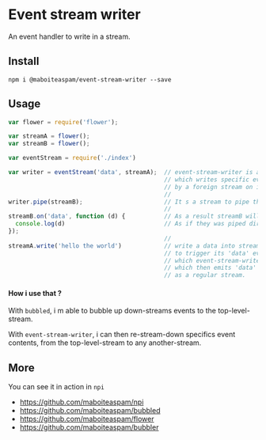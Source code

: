 # Event stream writer

An event handler to write in a stream.

## Install

	npm i @maboiteaspam/event-stream-writer --save

## Usage

```js
var flower = require('flower');

var streamA = flower();
var streamB = flower();

var eventStream = require('./index')

var writer = eventStream('data', streamA);  // event-stream-writer is a stream,
                                            // which writes specific event emitted
                                            // by a foreign stream on itself.
                                            //
writer.pipe(streamB);                       // It s a stream to pipe then process events.
                                            //
streamB.on('data', function (d) {           // As a result streamB will emit streamA 'data' events.
  console.log(d)                            // As if they was piped directly.
});
                                            //
streamA.write('hello the world')            // write a data into streamA,
                                            // to trigger its 'data' event,
                                            // which event-stream-writer pipes into streamB,
                                            // which then emits 'data' event itself,
                                            // as a regular stream.
```

#### How i use that ?

With `bubbled`, i m able to bubble up down-streams events to the top-level-stream.

With `event-stream-writer`, i can then re-stream-down specifics event contents,
from the top-level-stream to any another-stream.

## More

You can see it in action in `npi`

- https://github.com/maboiteaspam/npi
- https://github.com/maboiteaspam/bubbled
- https://github.com/maboiteaspam/flower
- https://github.com/maboiteaspam/bubbler
